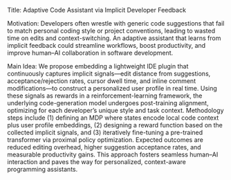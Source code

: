 Title: Adaptive Code Assistant via Implicit Developer Feedback

Motivation: 
Developers often wrestle with generic code suggestions that fail to match personal coding style or project conventions, leading to wasted time on edits and context-switching. An adaptive assistant that learns from implicit feedback could streamline workflows, boost productivity, and improve human–AI collaboration in software development.

Main Idea:
We propose embedding a lightweight IDE plugin that continuously captures implicit signals—edit distance from suggestions, acceptance/rejection rates, cursor dwell time, and inline comment modifications—to construct a personalized user profile in real time. Using these signals as rewards in a reinforcement-learning framework, the underlying code-generation model undergoes post-training alignment, optimizing for each developer’s unique style and task context. Methodology steps include (1) defining an MDP where states encode local code context plus user profile embeddings, (2) designing a reward function based on the collected implicit signals, and (3) iteratively fine-tuning a pre-trained transformer via proximal policy optimization. Expected outcomes are reduced editing overhead, higher suggestion acceptance rates, and measurable productivity gains. This approach fosters seamless human–AI interaction and paves the way for personalized, context-aware programming assistants.